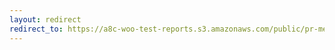 ```yaml
---
layout: redirect
redirect_to: https://a8c-woo-test-reports.s3.amazonaws.com/public/pr-merge/38641/e2e/index.html
---
```

